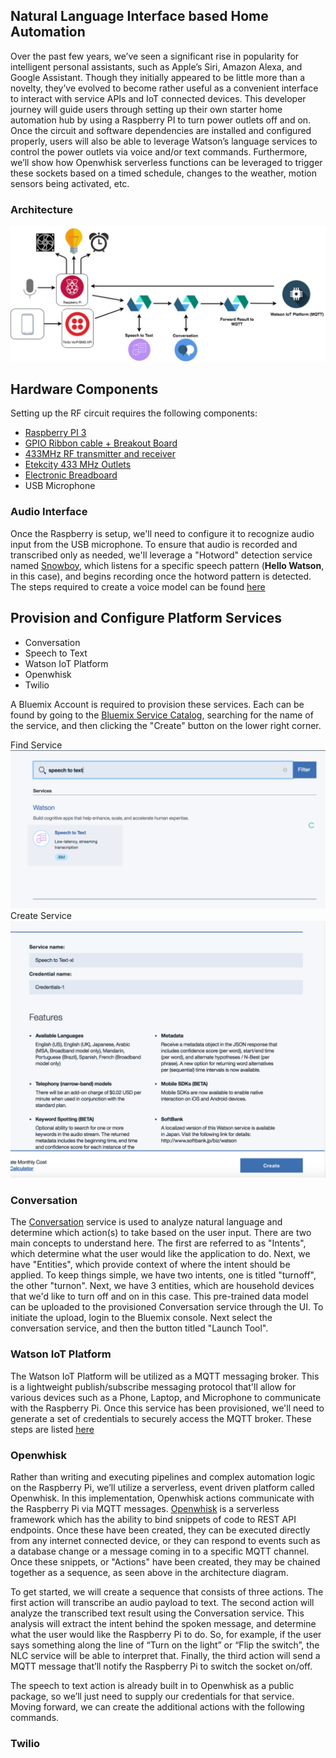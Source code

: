 ## Natural Language Interface based Home Automation
Over the past few years, we’ve seen a significant rise in popularity for intelligent personal assistants, such as Apple’s Siri, Amazon Alexa, and Google Assistant. Though they initially appeared to be little more than a novelty, they’ve evolved to become rather useful as a convenient interface to interact with service APIs and IoT connected devices. This developer journey will guide users through setting up their own starter home automation hub by using a Raspberry PI to turn power outlets off and on. Once the circuit and software dependencies are installed and configured properly, users will also be able to leverage Watson’s language services to control the power outlets via voice and/or text commands. Furthermore, we’ll show how Openwhisk serverless functions can be leveraged to trigger these sockets based on a timed schedule, changes to the weather, motion sensors being activated, etc.

### Architecture
![Architecture](/images/Architecturev2.jpg "Architecture")

## Hardware Components
Setting up the RF circuit requires the following components:
- [Raspberry PI 3](https://www.raspberrypi.org/products/raspberry-pi-3-model-b/)
- [GPIO Ribbon cable + Breakout Board](https://www.adafruit.com/product/914)
- [433MHz RF transmitter and receiver](https://www.amazon.com/SMAKN%C2%AE-433Mhz-Transmitter-Receiver-Arduino/dp/B00M2CUALS)
- [Etekcity 433 MHz Outlets](https://www.amazon.com/Etekcity%C2%AE-Wireless-Control-Switches-included/dp/B00DQELHAE/)
- [Electronic Breadboard](https://www.adafruit.com/product/239)
- USB Microphone

<Ultimately what we want to do here is to arrange the components in the following circuit>

### Audio Interface
Once the Raspberry is setup, we'll need to configure it to recognize audio input from the USB microphone. To ensure that audio is recorded and transcribed only as needed, we'll leverage a "Hotword" detection service named [Snowboy](https://snowboy.kitt.ai/), which listens for a specific speech pattern (**Hello Watson**, in this case), and begins recording once the hotword pattern is detected. The steps required to create a voice model can be found [here](http://docs.kitt.ai/snowboy/)

## Provision and Configure Platform Services
- Conversation
- Speech to Text
- Watson IoT Platform
- Openwhisk
- Twilio

A Bluemix Account is required to provision these services. Each can be found by going to the [Bluemix Service Catalog](https://console.ng.bluemix.net/catalog), searching for the name of the service, and then clicking the "Create" button on the lower right corner.

Find Service
![Find Service](/images/service_find.png "Find Service")
Create Service
![Create Service](/images/service_create.png "Create Service")


### Conversation
The [Conversation](https://www.ibm.com/watson/developercloud/conversation.html) service is used to analyze natural language and determine which action(s) to take based on the user input. There are two main concepts to understand here. The first are referred to as "Intents", which determine what the user would like the application to do. Next, we have "Entities", which provide context of where the intent should be applied. To keep things simple, we have two intents, one is titled "turnoff", the other "turnon". Next, we have 3 entities, which are household devices that we'd like to turn off and on in this case. This pre-trained data model can be uploaded to the provisioned Conversation service through the UI. To initiate the upload, login to the Bluemix console. Next select the conversation service, and then the button titled "Launch Tool".

### Watson IoT Platform
The Watson IoT Platform will be utilized as a MQTT messaging broker. This is a lightweight publish/subscribe messaging protocol that'll allow for various devices such as a Phone, Laptop, and Microphone to communicate with the Raspberry Pi. Once this service has been provisioned, we'll need to generate a set of credentials to securely access the MQTT broker. These steps are listed [here](#iot-gateway/)

### Openwhisk
Rather than writing and executing pipelines and complex automation logic on the Raspberry Pi, we’ll utilize a serverless, event driven platform called Openwhisk. In this implementation, Openwhisk actions communicate with the Raspberry Pi via MQTT messages. [Openwhisk](https://console.ng.bluemix.net/openwhisk) is a serverless framework which has the ability to bind snippets of code to REST API endpoints. Once these have been created, they can be executed directly from any internet connected device, or they can respond to events such as a database change or a message coming in to a specific MQTT channel. Once these snippets, or "Actions" have been created, they may be chained together as a sequence, as seen above in the architecture diagram.

To get started, we will create a sequence that consists of three actions. The first action will transcribe an audio payload to text. The second action will analyze the transcribed text result using the Conversation service. This analysis will extract the intent behind the spoken message, and determine what the user would like the Raspberry Pi to do. So, for example, if the user says something along the line of “Turn on the light” or “Flip the switch”, the NLC service will be able to interpret that. Finally, the third action will send a MQTT message that’ll notify the Raspberry Pi to switch the socket on/off.

The speech to text action is already built in to Openwhisk as a public package, so we’ll just need to supply our credentials for that service. Moving forward, we can create the additional actions with the following commands.


### Twilio
